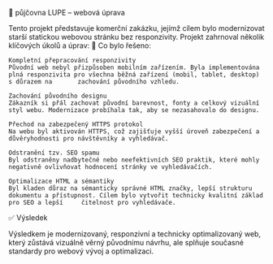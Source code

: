 💼 půjčovna LUPE – webová úprava

Tento projekt představuje komerční zakázku, jejímž cílem bylo modernizovat starší statickou webovou stránku bez responzivity. Projekt zahrnoval několik klíčových úkolů a úprav:
🔧 Co bylo řešeno:

    Kompletní přepracování responzivity
    Původní web nebyl přizpůsoben mobilním zařízením. Byla implementována plná responzivita pro všechna běžná zařízení (mobil, tablet, desktop) s důrazem na       zachování původního vzhledu.

    Zachování původního designu
    Zákazník si přál zachovat původní barevnost, fonty a celkový vizuální styl webu. Modernizace probíhala tak, aby se nezasahovalo do designu.

    Přechod na zabezpečený HTTPS protokol
    Na webu byl aktivován HTTPS, což zajišťuje vyšší úroveň zabezpečení a důvěryhodnosti pro návštěvníky a vyhledávač.

    Odstranění tzv. SEO spamu
    Byl odstraněny nadbytečné nebo neefektivních SEO praktik, které mohly negativně ovlivňovat hodnocení stránky ve vyhledávačích.

    Optimalizace HTML a sémantiky
    Byl kladen důraz na sémanticky správné HTML značky, lepší strukturu dokumentu a přístupnost. Cílem bylo vytvořit technicky kvalitní základ pro SEO a lepší     čitelnost pro vyhledávače.

✅ Výsledek

Výsledkem je modernizovaný, responzivní a technicky optimalizovaný web, který zůstává vizuálně věrný původnímu návrhu, ale splňuje současné standardy pro webový vývoj a optimalizaci.
